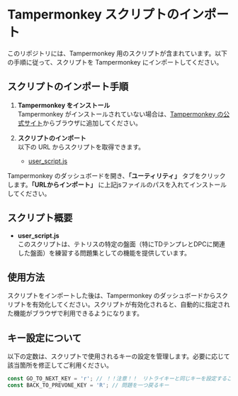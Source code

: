 # Tampermonkey スクリプトのインポート

このリポジトリには、Tampermonkey 用のスクリプトが含まれています。以下の手順に従って、スクリプトを Tampermonkey にインポートしてください。

## スクリプトのインポート手順

1. **Tampermonkey をインストール**  
   Tampermonkey がインストールされていない場合は、[Tampermonkey の公式サイト](https://www.tampermonkey.net/)からブラウザに追加してください。

2. **スクリプトのインポート**  
   以下の URL からスクリプトを取得できます。

   - [user_script.js](https://raw.githubusercontent.com/tetoteto-beep/tampermonkey_script/main/blox-askplays/user_script.js) 

  Tampermonkey のダッシュボードを開き、**「ユーティリティ」** タブをクリックします。**「URLからインポート」** に上記jsファイルのパスを入れてインストールしてください。

## スクリプト概要

- **user_script.js**  
  このスクリプトは、テトリスの特定の盤面（特にTDテンプレとDPCに関連した盤面）を練習する問題集としての機能を提供しています。

## 使用方法

スクリプトをインポートした後は、Tampermonkey のダッシュボードからスクリプトを有効化してください。スクリプトが有効化されると、自動的に指定された機能がブラウザで利用できるようになります。

## キー設定について

以下の定数は、スクリプトで使用されるキーの設定を管理します。必要に応じて該当箇所を修正してご利用ください。

```javascript
const GO_TO_NEXT_KEY = 'r'; // ！！注意！！　リトライキーと同じキーを設定すること
const BACK_TO_PREVONE_KEY = 'R'; // 問題を一つ戻るキー
